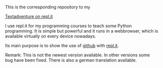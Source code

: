 This is the corresponding repository to my

[Textadventure on repl.it](https://replit.com/@GeduldigeBirne/Textadventure)

I use repl.it for my programming courses to teach some Python programming.
It is simple but powerful and it runs in a webbrowser, which is 
available virtually on every device nowadays.

Its main purpose is to show the use of [github](https://github.com) with
[repl.it](https://replit.com).


Remark:  This is not the newest version available. In other versions some bug have been fixed. There is also a german translation available.

